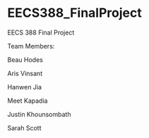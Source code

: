# EECS388_FinalProject
EECS 388 Final Project

Team Members:

Beau Hodes

Aris Vinsant

Hanwen Jia

Meet Kapadia

Justin Khounsombath

Sarah Scott
